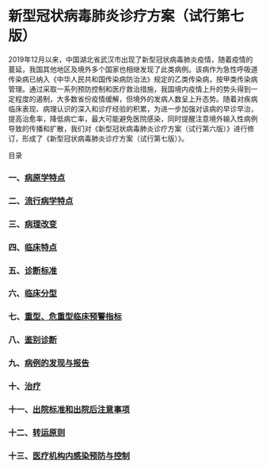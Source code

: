 # 新型冠状病毒肺炎诊疗方案（试行第七版）

2019年12月以来，中国湖北省武汉市出现了新型冠状病毒肺炎疫情，随着疫情的蔓延，我国其他地区及境外多个国家也相继发现了此类病例。该病作为急性呼吸道传染病已纳入《中华人民共和国传染病防治法》规定的乙类传染病，按甲类传染病管理。通过采取一系列预防控制和医疗救治措施，我国境内疫情上升的势头得到一定程度的遏制，大多数省份疫情缓解，但境外的发病人数呈上升态势。随着对疾病临床表现、病理认识的深入和诊疗经验的积累，为进一步加强对该病的早诊早治，提高治愈率，降低病亡率，最大可能避免医院感染，同时提醒注意境外输入性病例导致的传播和扩散，我们对《新型冠状病毒肺炎诊疗方案（试行第六版）》进行修订，形成了《新型冠状病毒肺炎诊疗方案（试行第七版）》。

目录
### 一、[病原学特点](./1.md)
### 二、[流行病学特点](./2.md)
### 三、[病理改变](./3.md)
### 四、[临床特点](./4.md)
### 五、[诊断标准](./5.md)
### 六、[临床分型](./6.md)
### 七、[重型、危重型临床预警指标](./7.md)
### 八、[鉴别诊断](./8.md)
### 九、[病例的发现与报告](./9.md)
### 十、[治疗](./10.md)
### 十一、[出院标准和出院后注意事项](./11.md)
### 十二、[转运原则](./12.md)
### 十三、[医疗机构内感染预防与控制](./13.md)
